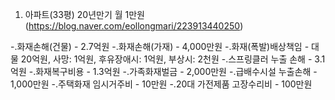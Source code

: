1. 아파트(33평) 20년만기 월 1만원 (https://blog.naver.com/eollongmari/223913440250)

-.화재손해(건물) - 2.7억원
-.화재손해(가재) - 4,000만원
-.화재(폭발)배상책임 - 대물 20억원, 사망: 1억원, 후유장애시: 1억원, 부상시: 2천원
-.스프링클러 누출 손해 - 3.1억원
-.화재복구비용 - 1.3억원
-.가족화재벌금 - 2,000만원
-.급배수시설 누출손해 - 1,000만원
-.주택화재 임시거주비 - 10만원
-.20대 가전제품 고장수리비 - 100만원

